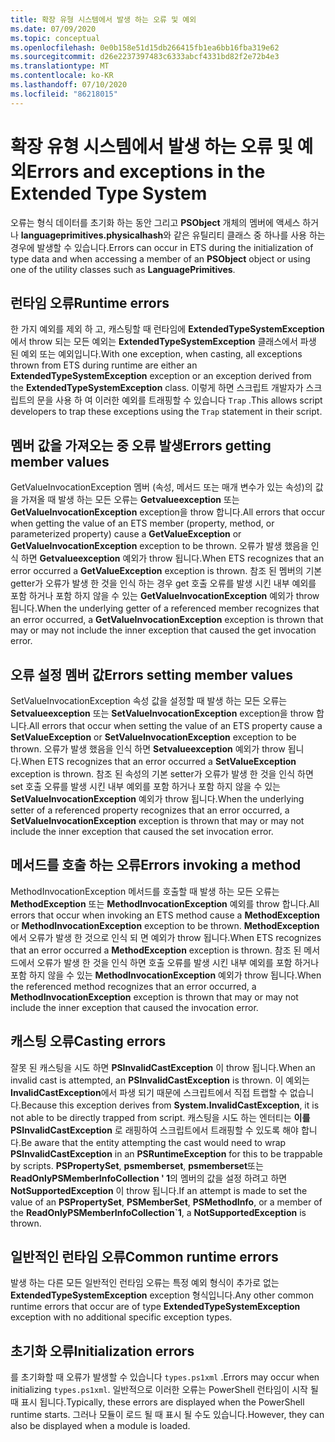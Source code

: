 ```yaml
---
title: 확장 유형 시스템에서 발생 하는 오류 및 예외
ms.date: 07/09/2020
ms.topic: conceptual
ms.openlocfilehash: 0e0b158e51d15db266415fb1ea6bb16fba319e62
ms.sourcegitcommit: d26e2237397483c6333abcf4331bd82f2e72b4e3
ms.translationtype: MT
ms.contentlocale: ko-KR
ms.lasthandoff: 07/10/2020
ms.locfileid: "86218015"
---
```

# <a name="errors-and-exceptions-in-the-extended-type-system"></a><span data-ttu-id="26592-102">확장 유형 시스템에서 발생 하는 오류 및 예외</span><span class="sxs-lookup"><span data-stu-id="26592-102">Errors and exceptions in the Extended Type System</span></span>

<span data-ttu-id="26592-103">오류는 형식 데이터를 초기화 하는 동안 그리고 **PSObject** 개체의 멤버에 액세스 하거나 **languageprimitives.physicalhash**와 같은 유틸리티 클래스 중 하나를 사용 하는 경우에 발생할 수 있습니다.</span><span class="sxs-lookup"><span data-stu-id="26592-103">Errors can occur in ETS during the initialization of type data and when accessing a member of an **PSObject** object or using one of the utility classes such as **LanguagePrimitives**.</span></span>

## <a name="runtime-errors"></a><span data-ttu-id="26592-104">런타임 오류</span><span class="sxs-lookup"><span data-stu-id="26592-104">Runtime errors</span></span>

<span data-ttu-id="26592-105">한 가지 예외를 제외 하 고, 캐스팅할 때 런타임에 **ExtendedTypeSystemException** 에서 throw 되는 모든 예외는 **ExtendedTypeSystemException** 클래스에서 파생 된 예외 또는 예외입니다.</span><span class="sxs-lookup"><span data-stu-id="26592-105">With one exception, when casting, all exceptions thrown from ETS during runtime are either an **ExtendedTypeSystemException** exception or an exception derived from the **ExtendedTypeSystemException** class.</span></span> <span data-ttu-id="26592-106">이렇게 하면 스크립트 개발자가 스크립트의 문을 사용 하 여 이러한 예외를 트래핑할 수 있습니다 `Trap` .</span><span class="sxs-lookup"><span data-stu-id="26592-106">This allows script developers to trap these exceptions using the `Trap` statement in their script.</span></span>

## <a name="errors-getting-member-values"></a><span data-ttu-id="26592-107">멤버 값을 가져오는 중 오류 발생</span><span class="sxs-lookup"><span data-stu-id="26592-107">Errors getting member values</span></span>

<span data-ttu-id="26592-108">GetValueInvocationException 멤버 (속성, 메서드 또는 매개 변수가 있는 속성)의 값을 가져올 때 발생 하는 모든 오류는 **Getvalueexception** 또는 **GetValueInvocationException** exception을 throw 합니다.</span><span class="sxs-lookup"><span data-stu-id="26592-108">All errors that occur when getting the value of an ETS member (property, method, or parameterized property) cause a **GetValueException** or **GetValueInvocationException** exception to be thrown.</span></span>
<span data-ttu-id="26592-109">오류가 발생 했음을 인식 하면 **Getvalueexception** 예외가 throw 됩니다.</span><span class="sxs-lookup"><span data-stu-id="26592-109">When ETS recognizes that an error occurred a **GetValueException** exception is thrown.</span></span> <span data-ttu-id="26592-110">참조 된 멤버의 기본 getter가 오류가 발생 한 것을 인식 하는 경우 get 호출 오류를 발생 시킨 내부 예외를 포함 하거나 포함 하지 않을 수 있는 **GetValueInvocationException** 예외가 throw 됩니다.</span><span class="sxs-lookup"><span data-stu-id="26592-110">When the underlying getter of a referenced member recognizes that an error occurred, a **GetValueInvocationException** exception is thrown that may or may not include the inner exception that caused the get invocation error.</span></span>

## <a name="errors-setting-member-values"></a><span data-ttu-id="26592-111">오류 설정 멤버 값</span><span class="sxs-lookup"><span data-stu-id="26592-111">Errors setting member values</span></span>

<span data-ttu-id="26592-112">SetValueInvocationException 속성 값을 설정할 때 발생 하는 모든 오류는 **Setvalueexception** 또는 **SetValueInvocationException** exception을 throw 합니다.</span><span class="sxs-lookup"><span data-stu-id="26592-112">All errors that occur when setting the value of an ETS property cause a **SetValueException** or **SetValueInvocationException** exception to be thrown.</span></span> <span data-ttu-id="26592-113">오류가 발생 했음을 인식 하면 **Setvalueexception** 예외가 throw 됩니다.</span><span class="sxs-lookup"><span data-stu-id="26592-113">When ETS recognizes that an error occurred a **SetValueException** exception is thrown.</span></span> <span data-ttu-id="26592-114">참조 된 속성의 기본 setter가 오류가 발생 한 것을 인식 하면 set 호출 오류를 발생 시킨 내부 예외를 포함 하거나 포함 하지 않을 수 있는 **SetValueInvocationException** 예외가 throw 됩니다.</span><span class="sxs-lookup"><span data-stu-id="26592-114">When the underlying setter of a referenced property recognizes that an error occurred, a **SetValueInvocationException** exception is thrown that may or may not include the inner exception that caused the set invocation error.</span></span>

## <a name="errors-invoking-a-method"></a><span data-ttu-id="26592-115">메서드를 호출 하는 오류</span><span class="sxs-lookup"><span data-stu-id="26592-115">Errors invoking a method</span></span>

<span data-ttu-id="26592-116">MethodInvocationException 메서드를 호출할 때 발생 하는 모든 오류는 **MethodException** 또는 **MethodInvocationException** 예외를 throw 합니다.</span><span class="sxs-lookup"><span data-stu-id="26592-116">All errors that occur when invoking an ETS method cause a **MethodException** or **MethodInvocationException** exception to be thrown.</span></span> <span data-ttu-id="26592-117">**MethodException** 에서 오류가 발생 한 것으로 인식 되 면 예외가 throw 됩니다.</span><span class="sxs-lookup"><span data-stu-id="26592-117">When ETS recognizes that an error occurred a **MethodException** exception is thrown.</span></span> <span data-ttu-id="26592-118">참조 된 메서드에서 오류가 발생 한 것을 인식 하면 호출 오류를 발생 시킨 내부 예외를 포함 하거나 포함 하지 않을 수 있는 **MethodInvocationException** 예외가 throw 됩니다.</span><span class="sxs-lookup"><span data-stu-id="26592-118">When the referenced method recognizes that an error occurred, a **MethodInvocationException** exception is thrown that may or may not include the inner exception that caused the invocation error.</span></span>

## <a name="casting-errors"></a><span data-ttu-id="26592-119">캐스팅 오류</span><span class="sxs-lookup"><span data-stu-id="26592-119">Casting errors</span></span>

<span data-ttu-id="26592-120">잘못 된 캐스팅을 시도 하면 **PSInvalidCastException** 이 throw 됩니다.</span><span class="sxs-lookup"><span data-stu-id="26592-120">When an invalid cast is attempted, an **PSInvalidCastException** is thrown.</span></span> <span data-ttu-id="26592-121">이 예외는 **InvalidCastException**에서 파생 되기 때문에 스크립트에서 직접 트랩할 수 없습니다.</span><span class="sxs-lookup"><span data-stu-id="26592-121">Because this exception derives from **System.InvalidCastException**, it is not able to be directly trapped from script.</span></span> <span data-ttu-id="26592-122">캐스팅을 시도 하는 엔터티는 **이를** **PSInvalidCastException** 로 래핑하여 스크립트에서 트래핑할 수 있도록 해야 합니다.</span><span class="sxs-lookup"><span data-stu-id="26592-122">Be aware that the entity attempting the cast would need to wrap **PSInvalidCastException** in an **PSRuntimeException** for this to be trappable by scripts.</span></span> <span data-ttu-id="26592-123">**PSPropertySet**, **psmemberset**, **psmemberset**또는 **ReadOnlyPSMemberInfoCollection ' 1**의 멤버의 값을 설정 하려고 하면 **NotSupportedException** 이 throw 됩니다.</span><span class="sxs-lookup"><span data-stu-id="26592-123">If an attempt is made to set the value of an **PSPropertySet**, **PSMemberSet**, **PSMethodInfo**, or a member of the **ReadOnlyPSMemberInfoCollection\`1**, a **NotSupportedException** is thrown.</span></span>

## <a name="common-runtime-errors"></a><span data-ttu-id="26592-124">일반적인 런타임 오류</span><span class="sxs-lookup"><span data-stu-id="26592-124">Common runtime errors</span></span>

<span data-ttu-id="26592-125">발생 하는 다른 모든 일반적인 런타임 오류는 특정 예외 형식이 추가로 없는 **ExtendedTypeSystemException** exception 형식입니다.</span><span class="sxs-lookup"><span data-stu-id="26592-125">Any other common runtime errors that occur are of type **ExtendedTypeSystemException** exception with no additional specific exception types.</span></span>

## <a name="initialization-errors"></a><span data-ttu-id="26592-126">초기화 오류</span><span class="sxs-lookup"><span data-stu-id="26592-126">Initialization errors</span></span>

<span data-ttu-id="26592-127">를 초기화할 때 오류가 발생할 수 있습니다 `types.ps1xml` .</span><span class="sxs-lookup"><span data-stu-id="26592-127">Errors may occur when initializing `types.ps1xml`.</span></span> <span data-ttu-id="26592-128">일반적으로 이러한 오류는 PowerShell 런타임이 시작 될 때 표시 됩니다.</span><span class="sxs-lookup"><span data-stu-id="26592-128">Typically, these errors are displayed when the PowerShell runtime starts.</span></span> <span data-ttu-id="26592-129">그러나 모듈이 로드 될 때 표시 될 수도 있습니다.</span><span class="sxs-lookup"><span data-stu-id="26592-129">However, they can also be displayed when a module is loaded.</span></span>
